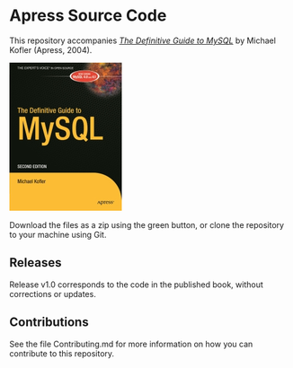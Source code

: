 # Apress Source Code

This repository accompanies [*The Definitive Guide to MySQL*](http://www.apress.com/9781590591444) by Michael Kofler (Apress, 2004).

[comment]: #cover
![Cover image](9781590591444.jpg)

Download the files as a zip using the green button, or clone the repository to your machine using Git.

## Releases

Release v1.0 corresponds to the code in the published book, without corrections or updates.

## Contributions

See the file Contributing.md for more information on how you can contribute to this repository.
